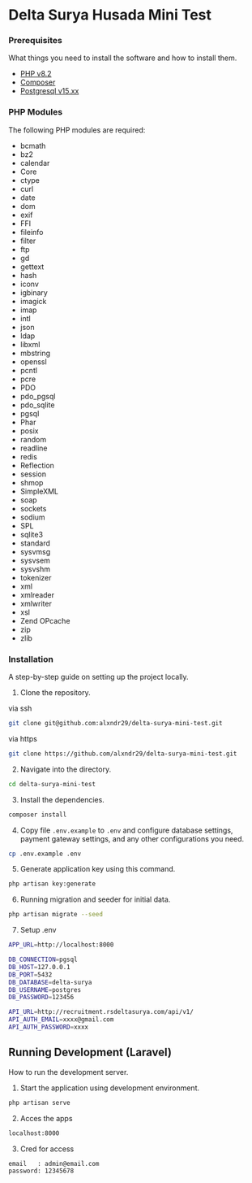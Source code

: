 # Delta Surya Husada Mini Test
### Prerequisites
What things you need to install the software and how to install them.

-   [PHP v8.2](https://www.php.net/downloads.php)
-   [Composer](https://getcomposer.org/download/)
-   [Postgresql v15.xx](https://www.postgresql.org/download/)

### PHP Modules

The following PHP modules are required:
-   bcmath
-   bz2
-   calendar
-   Core
-   ctype
-   curl
-   date
-   dom
-   exif
-   FFI
-   fileinfo
-   filter
-   ftp
-   gd
-   gettext
-   hash
-   iconv
-   igbinary
-   imagick
-   imap
-   intl
-   json
-   ldap
-   libxml
-   mbstring
-   openssl
-   pcntl
-   pcre
-   PDO
-   pdo_pgsql
-   pdo_sqlite
-   pgsql
-   Phar
-   posix
-   random
-   readline
-   redis
-   Reflection
-   session
-   shmop
-   SimpleXML
-   soap
-   sockets
-   sodium
-   SPL
-   sqlite3
-   standard
-   sysvmsg
-   sysvsem
-   sysvshm
-   tokenizer
-   xml
-   xmlreader
-   xmlwriter
-   xsl
-   Zend OPcache
-   zip
-   zlib

### Installation

A step-by-step guide on setting up the project locally.

1. Clone the repository.

via ssh

```bash
git clone git@github.com:alxndr29/delta-surya-mini-test.git
```

via https

```bash
git clone https://github.com/alxndr29/delta-surya-mini-test.git
```

2. Navigate into the directory.

```bash
cd delta-surya-mini-test
```

3. Install the dependencies.

```bash
composer install
```

4. Copy file `.env.example` to `.env` and configure database settings, payment gateway settings, and any other configurations you need.

```bash
cp .env.example .env
```

5. Generate application key using this command.

```bash
php artisan key:generate
```

6. Running migration and seeder for initial data.

```bash
php artisan migrate --seed
```
7. Setup .env
```bash
APP_URL=http://localhost:8000

DB_CONNECTION=pgsql
DB_HOST=127.0.0.1
DB_PORT=5432
DB_DATABASE=delta-surya
DB_USERNAME=postgres
DB_PASSWORD=123456

API_URL=http://recruitment.rsdeltasurya.com/api/v1/
API_AUTH_EMAIL=xxxx@gmail.com
API_AUTH_PASSWORD=xxxx
```
## Running Development (Laravel)

How to run the development server.

1. Start the application using development environment.

```bash
php artisan serve
```
2. Acces the apps
```bash
localhost:8000
```
3. Cred for access

```bash
email   : admin@email.com
password: 12345678
```
